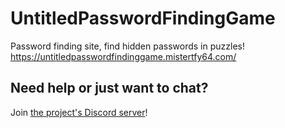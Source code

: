 # UntitledPasswordFindingGame
Password finding site, find hidden passwords in puzzles!
https://untitledpasswordfindinggame.mistertfy64.com/

## Need help or just want to chat?
Join [the project's Discord server](https://goto.mistertfy64.com/upfgdc)!
